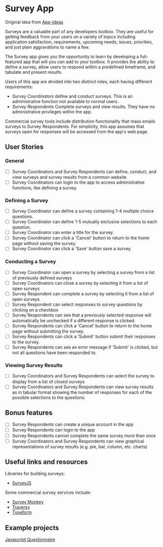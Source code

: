 # Survey App

Original idea from [App-Ideas](https://github.com/florinpop17/app-ideas)

Surveys are a valuable part of any developers toolbox. They are useful for getting feedback from your users on a variety of topics including application satisfaction, requirements, upcoming needs, issues, priorities, and just plain aggravations to name a few.

The Survey app gives you the opportunity to learn by developing a full-featured app that will you can add to your toolbox. It provides the ability to define a survey, allow users to respond within a predefined timeframe, and tabulate and present results.

Users of this app are divided into two distinct roles, each having different requirements:

-   _Survey Coordinators_ define and conduct surveys. This is an administrative function not available to normal users.
-   _Survey Respondents_ Complete surveys and view results. They have no administrative privileges within the app.

Commercial survey tools include distribution functionality that mass emails surveys to Survey Respondents. For simplicity, this app assumes that surveys open for responses will be accessed from the app's web page.

## User Stories

### General

-   [ ] Survey Coordinators and Survey Respondents can define, conduct, and view surveys and survey results from a common website
-   [ ] Survey Coordinators can login to the app to access administrative functions, like defining a survey.

### Defining a Survey

-   [ ] Survey Coordinator can define a survey containing 1-4 multiple choice questions.
-   [ ] Survey Coordinator can define 1-5 mutually exclusive selections to each question.
-   [ ] Survey Coordinator can enter a title for the survey.
-   [ ] Survey Coordinator can click a 'Cancel' button to return to the home page without saving the survey.
-   [ ] Survey Coordinator can click a 'Save' button save a survey.

### Conducting a Survey

-   [ ] Survey Coordinator can open a survey by selecting a survey from a list of previously defined surveys
-   [ ] Survey Coordinators can close a survey by selecting it from a list of open surveys
-   [ ] Survey Respondent can complete a survey by selecting it from a list of open surveys
-   [ ] Survey Respondent can select responses to survey questions by clicking on a checkbox
-   [ ] Survey Respondents can see that a previously selected response will automatically be unchecked if a different response is clicked.
-   [ ] Survey Respondents can click a 'Cancel' button to return to the home page without submitting the survey.
-   [ ] Survey Respondents can click a 'Submit' button submit their responses to the survey.
-   [ ] Survey Respondents can see an error message if 'Submit' is clicked, but not all questions have been responded to.

### Viewing Survey Results

-   [ ] Survey Coordinators and Survey Respondents can select the survey to display from a list of closed surveys
-   [ ] Survey Coordinators and Survey Respondents can view survey results as in tabular format showing the number of responses for each of the possible selections to the questions.

## Bonus features

-   [ ] Survey Respondents can create a unique account in the app
-   [ ] Survey Respondents can login to the app
-   [ ] Survey Respondents cannot complete the same survey more than once
-   [ ] Survey Coordinators and Survey Respondents can view graphical representations of survey results (e.g. pie, bar, column, etc. charts)

## Useful links and resources

Libraries for building surveys:

-   [SurveyJS](https://surveyjs.io/Overview/Library/)

Some commercial survey services include:

-   [Survey Monkey](https://www.surveymonkey.com/)
-   [Traversy](https://youtu.be/SSDED3XKz-0)
-   [Typeform](https://www.typeform.com/)

## Example projects

[Javascript Questionnaire](https://codepen.io/amyfu/pen/oLChg)
